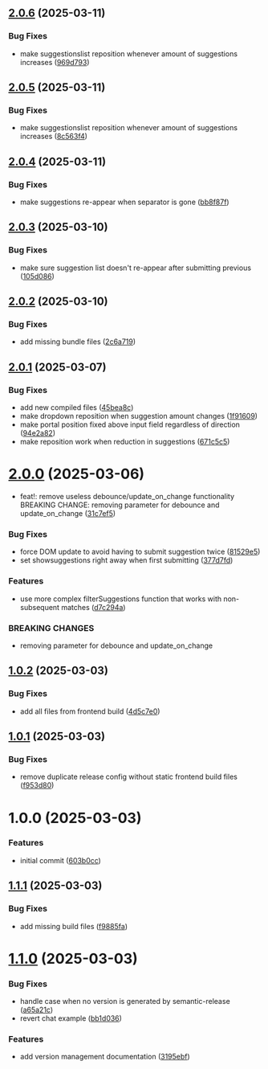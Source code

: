 ## [2.0.6](https://github.com/Hodnebo/streamlit-autocomplete/compare/v2.0.5...v2.0.6) (2025-03-11)


### Bug Fixes

* make suggestionslist reposition whenever amount of suggestions increases ([969d793](https://github.com/Hodnebo/streamlit-autocomplete/commit/969d79394b6b89dcf00f4248a2f8006372152024))

## [2.0.5](https://github.com/Hodnebo/streamlit-autocomplete/compare/v2.0.4...v2.0.5) (2025-03-11)


### Bug Fixes

* make suggestionslist reposition whenever amount of suggestions increases ([8c563f4](https://github.com/Hodnebo/streamlit-autocomplete/commit/8c563f48dbe62baf15faf5328f0dfecb8a6ea03f))

## [2.0.4](https://github.com/Hodnebo/streamlit-autocomplete/compare/v2.0.3...v2.0.4) (2025-03-11)


### Bug Fixes

* make suggestions re-appear when separator is gone ([bb8f87f](https://github.com/Hodnebo/streamlit-autocomplete/commit/bb8f87f5201bac86371ed45d7f116d0338129aec))

## [2.0.3](https://github.com/Hodnebo/streamlit-autocomplete/compare/v2.0.2...v2.0.3) (2025-03-10)


### Bug Fixes

* make sure suggestion list doesn't re-appear after submitting previous ([105d086](https://github.com/Hodnebo/streamlit-autocomplete/commit/105d086135d0f6203354a4e60064a6dc13bfcfa6))

## [2.0.2](https://github.com/Hodnebo/streamlit-autocomplete/compare/v2.0.1...v2.0.2) (2025-03-10)


### Bug Fixes

* add missing bundle files ([2c6a719](https://github.com/Hodnebo/streamlit-autocomplete/commit/2c6a719e0e00c9c267fd4f08f9052a958f9aecbf))

## [2.0.1](https://github.com/Hodnebo/streamlit-autocomplete/compare/v2.0.0...v2.0.1) (2025-03-07)


### Bug Fixes

* add new compiled files ([45bea8c](https://github.com/Hodnebo/streamlit-autocomplete/commit/45bea8c8d15fc676c10776285079bbfb611a6e0a))
* make dropdown reposition when suggestion amount changes ([1f91609](https://github.com/Hodnebo/streamlit-autocomplete/commit/1f91609e78699f60f874fc81239e8ca01e272036))
* make portal position fixed above input field regardless of direction ([94e2a82](https://github.com/Hodnebo/streamlit-autocomplete/commit/94e2a82a8f4ad8985ff98bb9a379b47b0587e905))
* make reposition work when reduction in suggestions ([671c5c5](https://github.com/Hodnebo/streamlit-autocomplete/commit/671c5c5fff1e11c1cdff694ed17440a7de097e4c))

# [2.0.0](https://github.com/Hodnebo/streamlit-autocomplete/compare/v1.0.2...v2.0.0) (2025-03-06)


* feat!: remove useless debounce/update_on_change functionality BREAKING CHANGE: removing parameter for debounce and update_on_change ([31c7ef5](https://github.com/Hodnebo/streamlit-autocomplete/commit/31c7ef5a74939665932db333be21710d3d8d9d2e))


### Bug Fixes

* force DOM update to avoid having to submit suggestion twice ([81529e5](https://github.com/Hodnebo/streamlit-autocomplete/commit/81529e5fe35f08500e82aa413c7c059f8b519d97))
* set showsuggestions right away when first submitting ([377d7fd](https://github.com/Hodnebo/streamlit-autocomplete/commit/377d7fd5b1059d2515dfd0f59a9b7199c13cbb6d))


### Features

* use more complex filterSuggestions function that works with non-subsequent matches ([d7c294a](https://github.com/Hodnebo/streamlit-autocomplete/commit/d7c294a9632da1f80ff3a812aabfe7906f7ad5be))


### BREAKING CHANGES

* removing parameter for debounce and update_on_change

## [1.0.2](https://github.com/Hodnebo/streamlit-autocomplete/compare/v1.0.1...v1.0.2) (2025-03-03)


### Bug Fixes

* add all files from frontend build ([4d5c7e0](https://github.com/Hodnebo/streamlit-autocomplete/commit/4d5c7e04dde97307e666548797578e1189c83f6b))

## [1.0.1](https://github.com/Hodnebo/streamlit-autocomplete/compare/v1.0.0...v1.0.1) (2025-03-03)


### Bug Fixes

* remove duplicate release config without static frontend build files ([f953d80](https://github.com/Hodnebo/streamlit-autocomplete/commit/f953d807394f2161c1d7354eb2cd2017e61b6ce2))

# 1.0.0 (2025-03-03)


### Features

* initial commit ([603b0cc](https://github.com/Hodnebo/streamlit-autocomplete/commit/603b0cccef69e019d4f2e762e01ab19831c86a1c))

## [1.1.1](https://github.com/Hodnebo/streamlit-autocomplete/compare/v1.1.0...v1.1.1) (2025-03-03)


### Bug Fixes

* add missing build files ([f9885fa](https://github.com/Hodnebo/streamlit-autocomplete/commit/f9885fa3cb7a9e9022bee13314b0eb82f2c3b1be))

# [1.1.0](https://github.com/Hodnebo/streamlit-autocomplete/compare/v1.0.0...v1.1.0) (2025-03-03)


### Bug Fixes

* handle case when no version is generated by semantic-release ([a65a21c](https://github.com/Hodnebo/streamlit-autocomplete/commit/a65a21c105a5485bdf452bbffe7d131673704283))
* revert chat example ([bb1d036](https://github.com/Hodnebo/streamlit-autocomplete/commit/bb1d0362931ce83cf305348b0414ca239041e9ec))


### Features

* add version management documentation ([3195ebf](https://github.com/Hodnebo/streamlit-autocomplete/commit/3195ebff5f881583ff1ab911d7c2ffe9db81b367))
